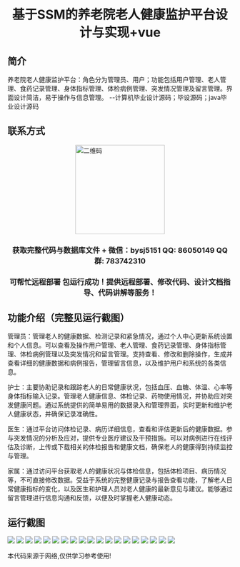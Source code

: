 <p><h1 align="center">基于SSM的养老院老人健康监护平台设计与实现+vue</h1></p>

## 简介
养老院老人健康监护平台：角色分为管理员、用户；功能包括用户管理、老人管理、食药记录管理、身体指标管理、体检病例管理、突发情况管理及留言管理。界面设计简洁，易于操作与信息管理。    --计算机毕业设计源码；毕设源码；java毕业设计源码


## 联系方式
<img src="https://bs-1329754181.cos.ap-shanghai.myqcloud.com/wx.jpg" alt="二维码" style="display: block; margin: 0 auto;" width="200px">
<p><h3 align="center">获取完整代码与数据库文件 + 微信：bysj5151 QQ: 86050149 QQ群: 783742310</h3></p>
<p><h3 align="center">可帮忙远程部署 包运行成功！提供远程部署、修改代码、设计文档指导、代码讲解等服务！</h3></p>

## 功能介绍（完整见运行截图）
管理员：管理老人的健康数据、检测记录和紧急情况，通过个人中心更新系统设置和个人信息。可以查看及操作用户管理、老人管理、食药记录管理、身体指标管理、体检病例管理以及突发情况和留言管理。支持查看、修改和删除操作，生成并查看详细的健康数据和病例报告，管理留言信息，以及维护用户和系统的各类信息。

护士：主要协助记录和跟踪老人的日常健康状况，包括血压、血糖、体温、心率等身体指标输入记录。管理老人健康信息、体检记录、药物使用情况，并协助应对突发健康问题。通过系统提供的简单易用的数据录入和管理界面，实时更新和维护老人健康状态，并确保记录准确性。

医生：通过平台访问体检记录、病历详细信息，查看和评估更新后的健康数据。参与突发情况的分析及应对，提供专业医疗建议及干预措施。可以对病例进行在线评估及诊断，上传或下载相关的体检报告和健康文档，确保老人的健康得到持续监控与管理。

家属：通过访问平台获取老人的健康状况与体检信息，包括体检项目、病历情况等，不可直接修改数据。受益于系统的完整健康记录与报告查看功能，了解老人日常健康指标的变化，以及医生和护理人员对老人健康的最新意见与建议。能够通过留言管理进行信息沟通和反馈，以便及时掌握老人健康动态。


## 运行截图
![](https://bs-1329754181.cos.ap-shanghai.myqcloud.com/ssm/ElderlyHealthMonitoringPlatform/img/001.jpg)
![](https://bs-1329754181.cos.ap-shanghai.myqcloud.com/ssm/ElderlyHealthMonitoringPlatform/img/002.jpg)
![](https://bs-1329754181.cos.ap-shanghai.myqcloud.com/ssm/ElderlyHealthMonitoringPlatform/img/003.jpg)
![](https://bs-1329754181.cos.ap-shanghai.myqcloud.com/ssm/ElderlyHealthMonitoringPlatform/img/004.jpg)
![](https://bs-1329754181.cos.ap-shanghai.myqcloud.com/ssm/ElderlyHealthMonitoringPlatform/img/005.jpg)
![](https://bs-1329754181.cos.ap-shanghai.myqcloud.com/ssm/ElderlyHealthMonitoringPlatform/img/006.jpg)
![](https://bs-1329754181.cos.ap-shanghai.myqcloud.com/ssm/ElderlyHealthMonitoringPlatform/img/007.jpg)
![](https://bs-1329754181.cos.ap-shanghai.myqcloud.com/ssm/ElderlyHealthMonitoringPlatform/img/008.jpg)
![](https://bs-1329754181.cos.ap-shanghai.myqcloud.com/ssm/ElderlyHealthMonitoringPlatform/img/009.jpg)
![](https://bs-1329754181.cos.ap-shanghai.myqcloud.com/ssm/ElderlyHealthMonitoringPlatform/img/010.jpg)
![](https://bs-1329754181.cos.ap-shanghai.myqcloud.com/ssm/ElderlyHealthMonitoringPlatform/img/011.jpg)
![](https://bs-1329754181.cos.ap-shanghai.myqcloud.com/ssm/ElderlyHealthMonitoringPlatform/img/012.jpg)
![](https://bs-1329754181.cos.ap-shanghai.myqcloud.com/ssm/ElderlyHealthMonitoringPlatform/img/013.jpg)
![](https://bs-1329754181.cos.ap-shanghai.myqcloud.com/ssm/ElderlyHealthMonitoringPlatform/img/014.jpg)
![](https://bs-1329754181.cos.ap-shanghai.myqcloud.com/ssm/ElderlyHealthMonitoringPlatform/img/015.jpg)
![](https://bs-1329754181.cos.ap-shanghai.myqcloud.com/ssm/ElderlyHealthMonitoringPlatform/img/016.jpg)
![](https://bs-1329754181.cos.ap-shanghai.myqcloud.com/ssm/ElderlyHealthMonitoringPlatform/img/017.jpg)
![](https://bs-1329754181.cos.ap-shanghai.myqcloud.com/ssm/ElderlyHealthMonitoringPlatform/img/018.jpg)
![](https://bs-1329754181.cos.ap-shanghai.myqcloud.com/ssm/ElderlyHealthMonitoringPlatform/img/019.jpg)

<p>本代码来源于网络,仅供学习参考使用!</p>
